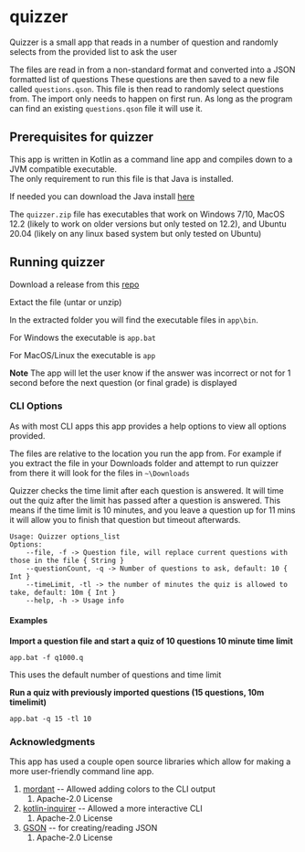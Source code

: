 # quizzer
Quizzer is a small app that reads in a number of question and randomly selects from 
the provided list to ask the user

The files are read in from a non-standard format and converted into a JSON formatted list of questions
These questions are then saved to a new file called `questions.qson`.  This file is then read to randomly
select questions from.  The import only needs to happen on first run.  As long as the program can find an 
existing `questions.qson` file it will use it.

## Prerequisites for quizzer
This app is written in Kotlin as a command line app and compiles down to a JVM compatible executable.  
The only requirement to run this file is that Java is installed.

If needed you can download the Java install [here](https://java.com)

The `quizzer.zip` file has executables that work on Windows 7/10, MacOS 12.2 (likely to work on older versions but only
tested on 12.2), and Ubuntu 20.04 (likely on any linux based system but only tested on Ubuntu)

## Running  quizzer
Download a release from this [repo](https://github.com/jskoll/quizzer/releases/tag/1.0.0-beta.1)

Extact the file (untar or unzip)

In the extracted folder you will find the executable files in `app\bin`.

For Windows the executable is `app.bat`

For MacOS/Linux the executable is `app`

**Note** The app will let the user know if the answer was incorrect or not for 1 second before the next 
question (or final grade) is displayed

### CLI Options
As with most CLI apps this app provides a help options to view all options provided. 

The files are relative to the location you run the app from.  For example if you extract the file in your 
Downloads folder and attempt to run quizzer from there it will look for the files in `~\Downloads`

Quizzer checks the time limit after each question is answered.  It will time out the quiz after the limit
has passed after a question is answered.  This means if the time limit is 10 minutes, and you leave a question 
up for 11 mins it will allow you to finish that question but timeout afterwards.

```shell
Usage: Quizzer options_list
Options:
    --file, -f -> Question file, will replace current questions with those in the file { String }
    --questionCount, -q -> Number of questions to ask, default: 10 { Int }
    --timeLimit, -tl -> the number of minutes the quiz is allowed to take, default: 10m { Int }
    --help, -h -> Usage info
```
#### Examples

**Import a question file and start a quiz of 10 questions 10 minute time limit**
```shell
app.bat -f q1000.q
```
This uses the default number of questions and time limit

**Run a quiz with previously imported questions (15 questions, 10m timelimit)**
```shell
app.bat -q 15 -tl 10
```
### Acknowledgments
This app has used a couple open source libraries which allow for making a more user-friendly command line
app.
1. [mordant](https://github.com/ajalt/mordant) -- Allowed adding colors to the CLI output 
   1. Apache-2.0 License
2. [kotlin-inquirer](https://github.com/kotlin-inquirer/kotlin-inquirer) -- Allowed a more interactive CLI
   1. Apache-2.0 License
3. [GSON](https://github.com/google/gson) -- for creating/reading JSON
	1.  Apache-2.0 License